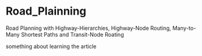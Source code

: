 Road_Plainning
==============

Road Planning  with Highway-Hierarchies, Highway-Node Routing, Many-to-Many Shortest Paths and Transit-Node Roating

something about learning the article
